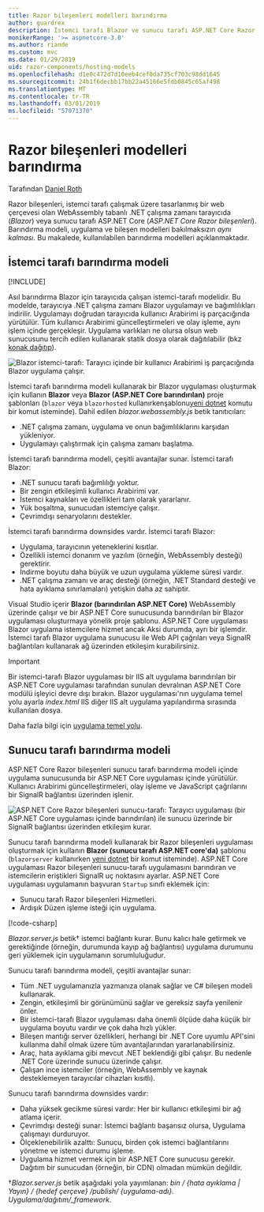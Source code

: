 ```yaml
---
title: Razor bileşenleri modelleri barındırma
author: guardrex
description: İstemci tarafı Blazor ve sunucu tarafı ASP.NET Core Razor modelleri barındırma bileşenlerini anlayın.
monikerRange: '>= aspnetcore-3.0'
ms.author: riande
ms.custom: mvc
ms.date: 01/29/2019
uid: razor-components/hosting-models
ms.openlocfilehash: d1e0c472d7d10eeb4cef0da735cf703c98dd1645
ms.sourcegitcommit: 24b1f6decbb17bb22a45166e5fdb0845c65af498
ms.translationtype: MT
ms.contentlocale: tr-TR
ms.lasthandoff: 03/01/2019
ms.locfileid: "57071370"
---
```

# <a name="razor-components-hosting-models"></a>Razor bileşenleri modelleri barındırma

Tarafından [Daniel Roth](https://github.com/danroth27)

Razor bileşenleri, istemci tarafı çalışmak üzere tasarlanmış bir web çerçevesi olan WebAssembly tabanlı .NET çalışma zamanı tarayıcıda (*Blazor*) veya sunucu tarafı ASP.NET Core (*ASP.NET Core Razor bileşenleri*). Barındırma modeli, uygulama ve bileşen modelleri bakılmaksızın *aynı kalması*. Bu makalede, kullanılabilen barındırma modelleri açıklanmaktadır.

## <a name="client-side-hosting-model"></a>İstemci tarafı barındırma modeli

[!INCLUDE[](~/includes/razor-components-preview-notice.md)]

Asıl barındırma Blazor için tarayıcıda çalışan istemci-tarafı modelidir. Bu modelde, tarayıcıya .NET çalışma zamanı Blazor uygulamayı ve bağımlılıkları indirilir. Uygulamayı doğrudan tarayıcıda kullanıcı Arabirimi iş parçacığında yürütülür. Tüm kullanıcı Arabirimi güncelleştirmeleri ve olay işleme, aynı işlem içinde gerçekleşir. Uygulama varlıkları ne olursa olsun web sunucusunu tercih edilen kullanarak statik dosya olarak dağıtılabilir (bkz [konak dağıtıp](xref:host-and-deploy/razor-components/index)).

![Blazor istemci-tarafı: Tarayıcı içinde bir kullanıcı Arabirimi iş parçacığında Blazor uygulama çalışır.](hosting-models/_static/client-side.png)

İstemci tarafı barındırma modeli kullanarak bir Blazor uygulaması oluşturmak için kullanın **Blazor** veya **Blazor (ASP.NET Core barındırılan)** proje şablonları (`blazor` veya `blazorhosted` kullanırkenşablonu[yeni dotnet](/dotnet/core/tools/dotnet-new) komutu bir komut isteminde). Dahil edilen *blazor.webassembly.js* betik tanıtıcıları:

* .NET çalışma zamanı, uygulama ve onun bağımlılıklarını karşıdan yükleniyor.
* Uygulamayı çalıştırmak için çalışma zamanı başlatma.

İstemci tarafı barındırma modeli, çeşitli avantajlar sunar. İstemci tarafı Blazor:

* .NET sunucu tarafı bağımlılığı yoktur.
* Bir zengin etkileşimli kullanıcı Arabirimi var.
* İstemci kaynakları ve özellikleri tam olarak yararlanır.
* Yük boşaltma, sunucudan istemciye çalışır.
* Çevrimdışı senaryolarını destekler.

İstemci tarafı barındırma downsides vardır. İstemci tarafı Blazor:

* Uygulama, tarayıcının yeteneklerini kısıtlar.
* Özellikli istemci donanım ve yazılım (örneğin, WebAssembly desteği) gerektirir.
* İndirme boyutu daha büyük ve uzun uygulama yükleme süresi vardır.
* .NET çalışma zamanı ve araç desteği (örneğin, .NET Standard desteği ve hata ayıklama sınırlamaları) yetişkin daha az sahiptir.

Visual Studio içerir **Blazor (barındırılan ASP.NET Core)** WebAssembly üzerinde çalışır ve bir ASP.NET Core sunucusunda barındırılan bir Blazor uygulaması oluşturmaya yönelik proje şablonu. ASP.NET Core uygulaması Blazor uygulama istemcilere hizmet ancak Aksi durumda, ayrı bir işlemdir. İstemci tarafı Blazor uygulama sunucusu ile Web API çağrıları veya SignalR bağlantıları kullanarak ağ üzerinden etkileşim kurabilirsiniz.

> [!IMPORTANT]
> Bir istemci-tarafı Blazor uygulaması bir IIS alt uygulama barındırılan bir ASP.NET Core uygulaması tarafından sunulan devralınan ASP.NET Core modülü işleyici devre dışı bırakın. Blazor uygulaması'nın uygulama temel yolu ayarla *index.html* IIS diğer IIS alt uygulama yapılandırma sırasında kullanılan dosya.
>
> Daha fazla bilgi için [uygulama temel yolu](xref:host-and-deploy/razor-components/index#app-base-path).

## <a name="server-side-hosting-model"></a>Sunucu tarafı barındırma modeli

ASP.NET Core Razor bileşenleri sunucu tarafı barındırma modeli içinde uygulama sunucusunda bir ASP.NET Core uygulaması içinde yürütülür. Kullanıcı Arabirimi güncelleştirmeleri, olay işleme ve JavaScript çağrılarını bir SignalR bağlantısı üzerinden işlenir.

![ASP.NET Core Razor bileşenleri sunucu-tarafı: Tarayıcı uygulaması (bir ASP.NET Core uygulaması içinde barındırılan) ile sunucu üzerinde bir SignalR bağlantısı üzerinden etkileşim kurar.](hosting-models/_static/server-side.png)

Sunucu tarafı barındırma modeli kullanarak bir Razor bileşenleri uygulaması oluşturmak için kullanın **Blazor (sunucu tarafı ASP.NET core'da)** şablonu (`blazorserver` kullanırken [yeni dotnet](/dotnet/core/tools/dotnet-new) bir komut isteminde). ASP.NET Core uygulaması Razor bileşenleri sunucu-tarafı uygulamasını barındıran ve istemcilerin eriştikleri SignalR uç noktasını ayarlar. ASP.NET Core uygulaması uygulamanın başvuran `Startup` sınıfı eklemek için:

* Sunucu tarafı Razor bileşenleri Hizmetleri.
* Ardışık Düzen işleme isteği için uygulama.

[!code-csharp[](hosting-models/samples_snapshot/Startup.cs?highlight=5,27)]

*Blazor.server.js* betik&dagger; istemci bağlantı kurar. Bunu kalıcı hale getirmek ve gerektiğinde (örneğin, durumunda kayıp ağ bağlantısı) uygulama durumunu geri yüklemek için uygulamanın sorumluluğudur.

Sunucu tarafı barındırma modeli, çeşitli avantajlar sunar:

* Tüm .NET uygulamanızla yazmanıza olanak sağlar ve C# bileşen modeli kullanarak.
* Zengin, etkileşimli bir görünümünü sağlar ve gereksiz sayfa yenilenir önler.
* Bir istemci-tarafı Blazor uygulaması daha önemli ölçüde daha küçük bir uygulama boyutu vardır ve çok daha hızlı yükler.
* Bileşen mantığı server özellikleri, herhangi bir .NET Core uyumlu API'sini kullanma dahil olmak üzere tüm avantajlarından yararlanabilirsiniz.
* Araç, hata ayıklama gibi mevcut .NET beklendiği gibi çalışır. Bu nedenle .NET Core üzerinde sunucu üzerinde çalışır.
* Çalışan ince istemciler (örneğin, WebAssembly ve kaynak desteklemeyen tarayıcılar cihazları kısıtlı).

Sunucu tarafı barındırma downsides vardır:

* Daha yüksek gecikme süresi vardır: Her bir kullanıcı etkileşimi bir ağ atlama içerir.
* Çevrimdışı desteği sunar: İstemci bağlantı başarısız olursa, Uygulama çalışmayı durduruyor.
* Ölçeklenebilirlik azalttı: Sunucu, birden çok istemci bağlantılarını yönetme ve istemci durumu işleme.
* Uygulama hizmet vermek için bir ASP.NET Core sunucusu gerekir. Dağıtım bir sunucudan (örneğin, bir CDN) olmadan mümkün değildir.

&dagger;*Blazor.server.js* betik aşağıdaki yola yayımlanan: *bin / {hata ayıklama | Yayın} / {hedef çerçeve} /publish/ {uygulama-adı}. Uygulama/dağıtım/_framework*.
